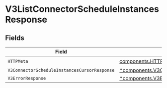 # V3ListConnectorScheduleInstancesResponse


## Fields

| Field                                                                                                                           | Type                                                                                                                            | Required                                                                                                                        | Description                                                                                                                     |
| ------------------------------------------------------------------------------------------------------------------------------- | ------------------------------------------------------------------------------------------------------------------------------- | ------------------------------------------------------------------------------------------------------------------------------- | ------------------------------------------------------------------------------------------------------------------------------- |
| `HTTPMeta`                                                                                                                      | [components.HTTPMetadata](../../models/components/httpmetadata.md)                                                              | :heavy_check_mark:                                                                                                              | N/A                                                                                                                             |
| `V3ConnectorScheduleInstancesCursorResponse`                                                                                    | [*components.V3ConnectorScheduleInstancesCursorResponse](../../models/components/v3connectorscheduleinstancescursorresponse.md) | :heavy_minus_sign:                                                                                                              | OK                                                                                                                              |
| `V3ErrorResponse`                                                                                                               | [*components.V3ErrorResponse](../../models/components/v3errorresponse.md)                                                       | :heavy_minus_sign:                                                                                                              | Error                                                                                                                           |